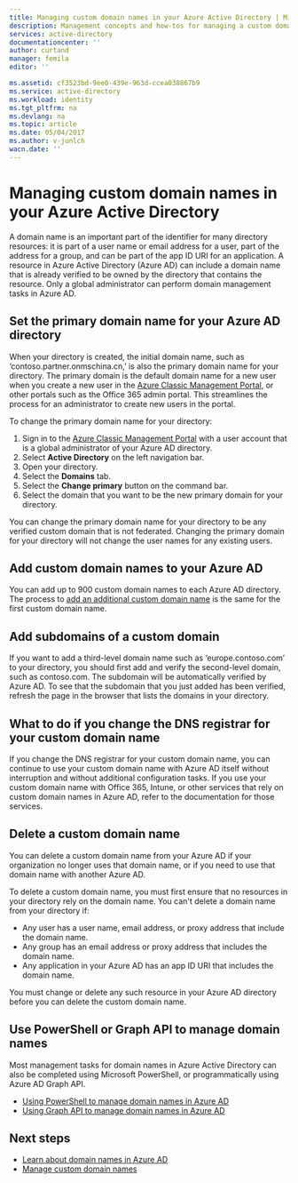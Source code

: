 ```yaml
---
title: Managing custom domain names in your Azure Active Directory | Microsoft Docs
description: Management concepts and how-tos for managing a custom domain in Azure Active Directory
services: active-directory
documentationcenter: ''
author: curtand
manager: femila
editor: ''

ms.assetid: cf3523bd-9ee0-439e-963d-ccea038867b9
ms.service: active-directory
ms.workload: identity
ms.tgt_pltfrm: na
ms.devlang: na
ms.topic: article
ms.date: 05/04/2017
ms.author: v-junlch
wacn.date: ''
---
```

# Managing custom domain names in your Azure Active Directory
A domain name is an important part of the identifier for many directory resources: it is part of a user name or email address for a user, part of the address for a group, and can be part of the app ID URI for an application. A resource in Azure Active Directory (Azure AD) can include a domain name that is already verified to be owned by the directory that contains the resource. Only a global administrator can perform domain management tasks in Azure AD.

## Set the primary domain name for your Azure AD directory
When your directory is created, the initial domain name, such as ‘contoso.partner.onmschina.cn,’ is also the primary domain name for your directory. The primary domain is the default domain name for a new user when you create a new user in the [Azure Classic Management Portal](https://manage.windowsazure.cn/), or other portals such as the Office 365 admin portal. This streamlines the process for an administrator to create new users in the portal.

To change the primary domain name for your directory:

1. Sign in to the [Azure Classic Management Portal](https://manage.windowsazure.cn/) with a user account that is a global administrator of your Azure AD directory.
2. Select **Active Directory** on the left navigation bar.
3. Open your directory.
4. Select the **Domains** tab.
5. Select the **Change primary** button on the command bar.
6. Select the domain that you want to be the new primary domain for your directory.

You can change the primary domain name for your directory to be any verified custom domain that is not federated. Changing the primary domain for your directory will not change the user names for any existing users.

## Add custom domain names to your Azure AD
You can add up to 900 custom domain names to each Azure AD directory. The process to [add an additional custom domain name](active-directory-add-domain.md) is the same for the first custom domain name.

## Add subdomains of a custom domain
If you want to add a third-level domain name such as ‘europe.contoso.com’ to your directory, you should first add and verify the second-level domain, such as contoso.com. The subdomain will be automatically verified by Azure AD. To see that the subdomain that you just added has been verified, refresh the page in the browser that lists the domains in your directory.

## What to do if you change the DNS registrar for your custom domain name
If you change the DNS registrar for your custom domain name, you can continue to use your custom domain name with Azure AD itself without interruption and without additional configuration tasks. If you use your custom domain name with Office 365, Intune, or other services that rely on custom domain names in Azure AD, refer to the documentation for those services.

## Delete a custom domain name
You can delete a custom domain name from your Azure AD if your organization no longer uses that domain name, or if you need to use that domain name with another Azure AD.

To delete a custom domain name, you must first ensure that no resources in your directory rely on the domain name. You can't delete a domain name from your directory if:

- Any user has a user name, email address, or proxy address that include the domain name.
- Any group has an email address or proxy address that includes the domain name.
- Any application in your Azure AD has an app ID URI that includes the domain name.

You must change or delete any such resource in your Azure AD directory before you can delete the custom domain name.

## Use PowerShell or Graph API to manage domain names
Most management tasks for domain names in Azure Active Directory can also be completed using Microsoft PowerShell, or programmatically using Azure AD Graph API.

- [Using PowerShell to manage domain names in Azure AD](https://msdn.microsoft.com/library/azure/e1ef403f-3347-4409-8f46-d72dafa116e0#BKMK_ManageDomains)
- [Using Graph API to manage domain names in Azure AD](https://msdn.microsoft.com/Library/Azure/Ad/Graph/api/domains-operations)

## Next steps
- [Learn about domain names in Azure AD](active-directory-add-domain-concepts.md)
- [Manage custom domain names](active-directory-add-manage-domain-names.md)


